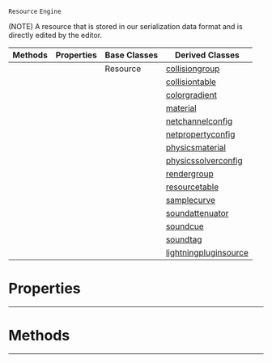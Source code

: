  `Resource` `Engine`



(NOTE) A resource that is stored in our serialization data format and is directly edited by the editor.

|Methods|Properties|Base Classes|Derived Classes|
|---|---|---|---|
| | |Resource|[collisiongroup](https://plasmaengine.github.io/PlasmaDocs/Plasma1/C++/code_reference/class_reference/collisiongroup.md)|
| | | |[collisiontable](https://plasmaengine.github.io/PlasmaDocs/Plasma1/C++/code_reference/class_reference/collisiontable.md)|
| | | |[colorgradient](https://plasmaengine.github.io/PlasmaDocs/Plasma1/C++/code_reference/class_reference/colorgradient.md)|
| | | |[material](https://plasmaengine.github.io/PlasmaDocs/Plasma1/C++/code_reference/class_reference/material.md)|
| | | |[netchannelconfig](https://plasmaengine.github.io/PlasmaDocs/Plasma1/C++/code_reference/class_reference/netchannelconfig.md)|
| | | |[netpropertyconfig](https://plasmaengine.github.io/PlasmaDocs/Plasma1/C++/code_reference/class_reference/netpropertyconfig.md)|
| | | |[physicsmaterial](https://plasmaengine.github.io/PlasmaDocs/Plasma1/C++/code_reference/class_reference/physicsmaterial.md)|
| | | |[physicssolverconfig](https://plasmaengine.github.io/PlasmaDocs/Plasma1/C++/code_reference/class_reference/physicssolverconfig.md)|
| | | |[rendergroup](https://plasmaengine.github.io/PlasmaDocs/Plasma1/C++/code_reference/class_reference/rendergroup.md)|
| | | |[resourcetable](https://plasmaengine.github.io/PlasmaDocs/Plasma1/C++/code_reference/class_reference/resourcetable.md)|
| | | |[samplecurve](https://plasmaengine.github.io/PlasmaDocs/Plasma1/C++/code_reference/class_reference/samplecurve.md)|
| | | |[soundattenuator](https://plasmaengine.github.io/PlasmaDocs/Plasma1/C++/code_reference/class_reference/soundattenuator.md)|
| | | |[soundcue](https://plasmaengine.github.io/PlasmaDocs/Plasma1/C++/code_reference/class_reference/soundcue.md)|
| | | |[soundtag](https://plasmaengine.github.io/PlasmaDocs/Plasma1/C++/code_reference/class_reference/soundtag.md)|
| | | |[lightningpluginsource](https://plasmaengine.github.io/PlasmaDocs/Plasma1/C++/code_reference/class_reference/lightningpluginsource.md)|


 #  Properties


---  
 #  Methods


---  
 

 